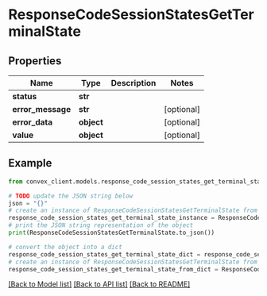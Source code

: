 # ResponseCodeSessionStatesGetTerminalState


## Properties

Name | Type | Description | Notes
------------ | ------------- | ------------- | -------------
**status** | **str** |  | 
**error_message** | **str** |  | [optional] 
**error_data** | **object** |  | [optional] 
**value** | **object** |  | [optional] 

## Example

```python
from convex_client.models.response_code_session_states_get_terminal_state import ResponseCodeSessionStatesGetTerminalState

# TODO update the JSON string below
json = "{}"
# create an instance of ResponseCodeSessionStatesGetTerminalState from a JSON string
response_code_session_states_get_terminal_state_instance = ResponseCodeSessionStatesGetTerminalState.from_json(json)
# print the JSON string representation of the object
print(ResponseCodeSessionStatesGetTerminalState.to_json())

# convert the object into a dict
response_code_session_states_get_terminal_state_dict = response_code_session_states_get_terminal_state_instance.to_dict()
# create an instance of ResponseCodeSessionStatesGetTerminalState from a dict
response_code_session_states_get_terminal_state_from_dict = ResponseCodeSessionStatesGetTerminalState.from_dict(response_code_session_states_get_terminal_state_dict)
```
[[Back to Model list]](../README.md#documentation-for-models) [[Back to API list]](../README.md#documentation-for-api-endpoints) [[Back to README]](../README.md)


